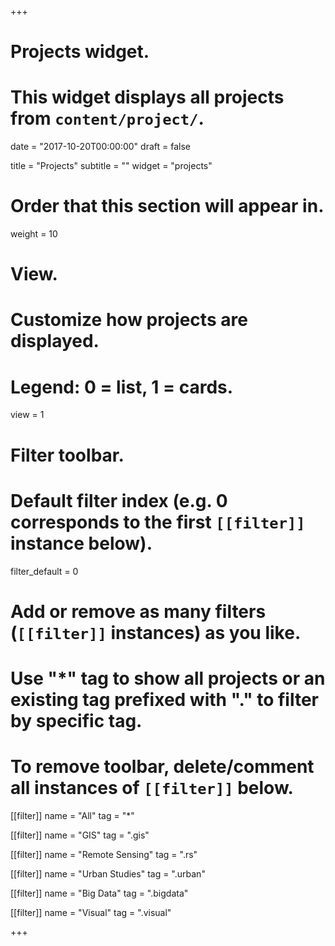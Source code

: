 +++
# Projects widget.
# This widget displays all projects from `content/project/`.

date = "2017-10-20T00:00:00"
draft = false

title = "Projects"
subtitle = ""
widget = "projects"

# Order that this section will appear in.
weight = 10

# View.
# Customize how projects are displayed.
# Legend: 0 = list, 1 = cards.
view = 1

# Filter toolbar.

# Default filter index (e.g. 0 corresponds to the first `[[filter]]` instance below).
filter_default = 0

# Add or remove as many filters (`[[filter]]` instances) as you like.
# Use "*" tag to show all projects or an existing tag prefixed with "." to filter by specific tag.
# To remove toolbar, delete/comment all instances of `[[filter]]` below.
[[filter]]
  name = "All"
  tag = "*"
  
[[filter]]
  name = "GIS"
  tag = ".gis"

[[filter]]
  name = "Remote Sensing"
  tag = ".rs"

[[filter]]
  name = "Urban Studies"
  tag = ".urban"

[[filter]]
  name = "Big Data"
  tag = ".bigdata"

[[filter]]
  name = "Visual"
  tag = ".visual"

+++